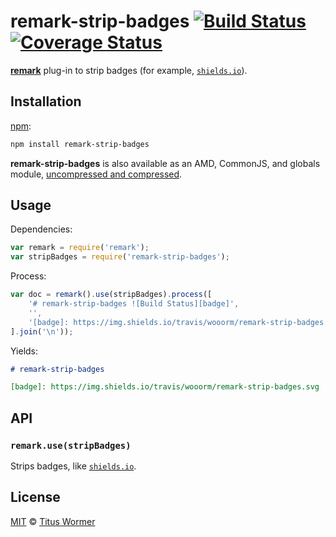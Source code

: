# remark-strip-badges [![Build Status][travis-badge]][travis] [![Coverage Status][codecov-badge]][codecov]

[**remark**][remark] plug-in to strip badges (for example,
[`shields.io`][shields]).

## Installation

[npm][npm-install]:

```bash
npm install remark-strip-badges
```

**remark-strip-badges** is also available as an AMD, CommonJS, and globals
module, [uncompressed and compressed][releases].

## Usage

Dependencies:

```javascript
var remark = require('remark');
var stripBadges = require('remark-strip-badges');
```

Process:

```javascript
var doc = remark().use(stripBadges).process([
    '# remark-strip-badges ![Build Status][badge]',
    '',
    '[badge]: https://img.shields.io/travis/wooorm/remark-strip-badges.svg'
].join('\n'));
```

Yields:

```markdown
# remark-strip-badges 

[badge]: https://img.shields.io/travis/wooorm/remark-strip-badges.svg
```

## API

### `remark.use(stripBadges)`

Strips badges, like [`shields.io`][shields].

## License

[MIT][license] © [Titus Wormer][author]

<!-- Definitions -->

[travis-badge]: https://img.shields.io/travis/wooorm/remark-strip-badges.svg

[travis]: https://travis-ci.org/wooorm/remark-strip-badges

[codecov-badge]: https://img.shields.io/codecov/c/github/wooorm/remark-strip-badges.svg

[codecov]: https://codecov.io/github/wooorm/remark-strip-badges

[npm-install]: https://docs.npmjs.com/cli/install

[releases]: https://github.com/wooorm/remark-strip-badges/releases

[license]: LICENSE

[author]: http://wooorm.com

[remark]: https://github.com/wooorm/remark

[shields]: http://shields.io
